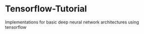 Tensorflow-Tutorial
===============

Implementations for basic deep neural network architectures using tensorflow

 
